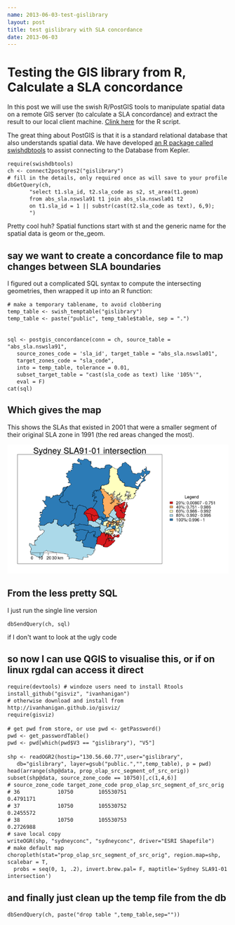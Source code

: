```yaml
---
name: 2013-06-03-test-gislibrary
layout: post
title: test gislibrary with SLA concordance
date: 2013-06-03
---
```


# Testing the GIS library from R, Calculate a SLA concordance
In this post we will use the swish R/PostGIS tools to manipulate spatial data on a remote GIS server (to calculate a SLA concordance) and extract the result to our local client machine.  [Clink here](/2013-06-03-test-gislibrary.R) for the R script.

The great thing about PostGIS is that it is a standard relational database that also understands spatial data.  We have developed [an R package called swishdbtools](http://swish-climate-impact-assessment.github.io/tools/swishdbtools/swishdbtools-downloads.html) to assist connecting to the Database from Kepler.

    require(swishdbtools)
    ch <- connect2postgres2("gislibrary")
    # fill in the details, only required once as will save to your profile
    dbGetQuery(ch, 
           "select t1.sla_id, t2.sla_code as s2, st_area(t1.geom)
           from abs_sla.nswsla91 t1 join abs_sla.nswsla01 t2 
           on t1.sla_id = 1 || substr(cast(t2.sla_code as text), 6,9);
           ")

Pretty cool huh?  Spatial functions start with st and the generic name for the spatial data is geom or the_geom.

## say we want to create a concordance file to map changes between SLA boundaries
I figured out a complicated SQL syntax to compute the intersecting geometries, then wrapped it up into an R function:


    # make a temporary tablename, to avoid clobbering
    temp_table <- swish_temptable("gislibrary")
    temp_table <- paste("public", temp_table$table, sep = ".")


    sql <- postgis_concordance(conn = ch, source_table = "abs_sla.nswsla91",
       source_zones_code = 'sla_id', target_table = "abs_sla.nswsla01",
       target_zones_code = "sla_code",
       into = temp_table, tolerance = 0.01,
       subset_target_table = "cast(sla_code as text) like '105%'", 
       eval = F) 
    cat(sql)

## Which gives the map
This shows the SLAs that existed in 2001 that were a smaller segment of their original SLA zone in 1991 (the red areas changed the most).

![nswconc.png](/images/nswconc.png)

## From the less pretty SQL
I just run the single line version

    dbSendQuery(ch, sql)
    
if I don't want to look at the ugly code

## so now I can use QGIS to visualise this, or if on linux rgdal can access it direct
    require(devtools) # windoze users need to install Rtools
    install_github("gisviz", "ivanhanigan")
    # otherwise download and install from http://ivanhanigan.github.io/gisviz/
    require(gisviz)

    # get pwd from store, or use pwd <- getPassword()
    pwd <- get_passwordTable()
    pwd <- pwd[which(pwd$V3 == "gislibrary"), "V5"]

    shp <- readOGR2(hostip="130.56.60.77",user="gislibrary",
       db="gislibrary", layer=gsub("public.","",temp_table), p = pwd)
    head(arrange(shp@data, prop_olap_src_segment_of_src_orig))
    subset(shp@data, source_zone_code == 10750)[,c(1,4,6)]
    # source_zone_code target_zone_code prop_olap_src_segment_of_src_orig
    # 36            10750        105530751                         0.4791171
    # 37            10750        105530752                         0.2455572
    # 38            10750        105530753                         0.2726988
    # save local copy
    writeOGR(shp, "sydneyconc", "sydneyconc", driver="ESRI Shapefile")
    # make default map
    choropleth(stat="prop_olap_src_segment_of_src_orig", region.map=shp, scalebar = T, 
      probs = seq(0, 1, .2), invert.brew.pal= F, maptitle='Sydney SLA91-01 intersection')
      

## and finally just clean up the temp file from the db

    dbSendQuery(ch, paste("drop table ",temp_table,sep=""))
